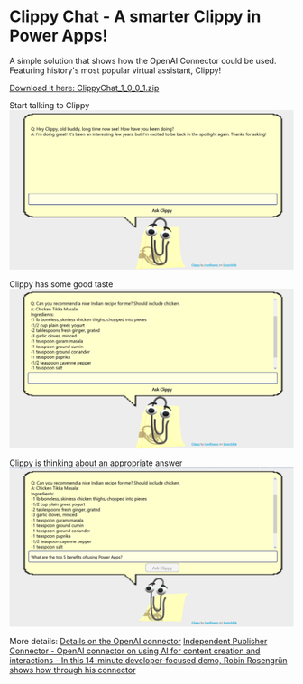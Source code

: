 # Clippy Chat - A smarter Clippy in Power Apps!

A simple solution that shows how the OpenAI Connector could be used. Featuring history's most popular virtual assistant, Clippy!

[Download it here: ClippyChat_1_0_0_1.zip](ClippyChat_1_0_0_1.zip)

Start talking to Clippy
![Start talking to Clippy](clippy-1.png)

Clippy has some good taste
![Recipe recommendation by Clippy](clippy-2.png)

Clippy is thinking about an appropriate answer
![Clippy is thinking](clippy-3.png)

More details:
[Details on the OpenAI connector](https://learn.microsoft.com/en-us/connectors/openaiip/)
[Independent Publisher Connector - OpenAI connector on using AI for content creation and interactions - In this 14-minute developer-focused demo, Robin Rosengrün shows how through his connector](https://www.youtube.com/watch?v=EfhqK21wYX8)
